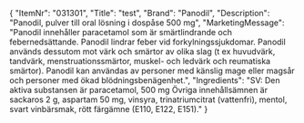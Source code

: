 {
  "ItemNr": "031301",
  "Title": "test",
  "Brand": "Panodil",
  "Description": "Panodil, pulver till oral lösning i dospåse 500 mg",
  "MarketingMessage": "Panodil innehåller paracetamol som är smärtlindrande och febernedsättande. Panodil lindrar feber vid forkylningssjukdomar. Panodil används dessutom mot värk och smärtor av olika slag (t ex huvudvärk, tandvärk, menstruationssmärtor, muskel- och ledvärk och reumatiska smärtor). Panodil kan användas av personer med känslig mage eller magsår och personer med ökad blödningsbenägenhet.",
  "Ingredients": "SV: Den aktiva substansen är paracetamol, 500 mg Övriga innehållsämnen är sackaros 2 g, aspartam 50 mg, vinsyra, trinatriumcitrat (vattenfri), mentol, svart vinbärsmak, rött färgämne (E110, E122, E151)."
}